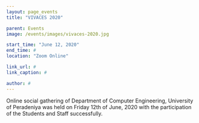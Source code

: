 ```yaml
---
layout: page_events
title: "VIVACES 2020"

parent: Events
image: /events/images/vivaces-2020.jpg

start_time: "June 12, 2020"
end_time: #
location: "Zoom Online"

link_url: #
link_caption: #

author: #
---
```


Online social gathering of  Department of Computer Engineering, University of Peradeniya was held on Friday 12th of June, 2020 with the participation of the Students and Staff successfully.
